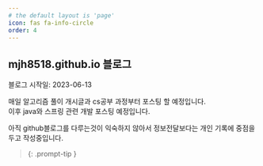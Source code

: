 ```yaml
---
# the default layout is 'page'
icon: fas fa-info-circle
order: 4
---
```


## mjh8518.github.io 블로그

블로그 시작일: 2023-06-13

매일 알고리즘 풀이 개시글과 cs공부 과정부터 포스팅 할 예정입니다.  
이후 java와 스프링 관련 개발 포스팅 예정입니다.

아직 github블로그를 다루는것이 익숙하지 않아서 정보전달보다는 개인 기록에 중점을 두고 작성중입니다.

> {: .prompt-tip }
